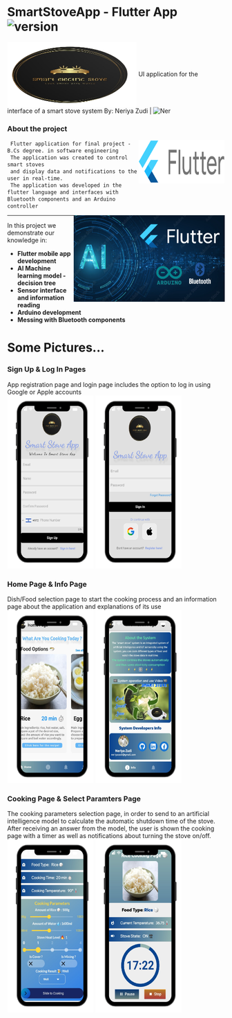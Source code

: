 # SmartStoveApp - Flutter App <img src="https://img.shields.io/badge/version-1.0-yellowgreen" alt="version" >
<img src="https://github.com/NeriyaZudi/SmartStoveApp/blob/b1fe7c30ac6d92a7196e18363481de4f9c6865df/assets/images/app_logo.png" align="center"
     alt="cover" width="300" height="150">
UI application for the interface of a smart stove system
By: Neriya Zudi | <img src="https://img.shields.io/badge/Neriya-Flutter Delevoper-blue" alt="Ner" > 
<h3> About the project </h3>
   <img src="https://github.com/NeriyaZudi/SmartStoveApp/blob/283dec5f14cef933e36b48250803dcaf97a495a9/assets/images/flutter-logo.png" align="right"
     alt="SF logo" width="200" height="100">
     
     Flutter application for final project - B.Cs degree. in software engineering
     The application was created to control smart stoves 
     and display data and notifications to the user in real-time.
     The application was developed in the flutter language and interfaces with Bluetooth components and an Arduino controller
     
 <img src="https://github.com/NeriyaZudi/SmartStoveApp/blob/10369dbb84bdca3ae6f494c681264cdba1c38e71/assets/images/main-image.png" align="right"
     alt="main logo" width="350" height="200">
  <hr>
  
In this project we demonstrate our knowledge in:
   * **Flutter mobile app development**
   * **AI Machine learning model - decision tree**
   * **Sensor interface and information reading**
   * **Arduino development**
   * **Messing with Bluetooth components**
  # Some Pictures...
<h3> Sign Up & Log In Pages </h3>
App registration page and login page includes the option to log in using Google or Apple accounts<br>
    <div>
        <span style="display:inline-block;">
            <img src="https://github.com/NeriyaZudi/SmartStoveApp/blob/25c322abc10b22cd2731829275ee1720a701eea4/assets/images/%D7%94%D7%A8%D7%A9%D7%9E%D7%94.png" 
                 alt="signup" width="200" height="400">
        </span>
        <span style="display:inline-block;">
            <img src="https://github.com/NeriyaZudi/SmartStoveApp/blob/25c322abc10b22cd2731829275ee1720a701eea4/assets/images/%D7%94%D7%97%D7%91%D7%A8%D7%95%D7%AA.png" 
                 alt="login" width="200" height="400">
        </span>
    </div>
     <h3> Home Page & Info Page </h3>
 Dish/Food selection page to start the cooking process and an information page about the application and explanations of its use<br>
    <div>
        <span style="display:inline-block;">
            <img src="https://github.com/NeriyaZudi/SmartStoveApp/blob/fac98ce879c9607b3575059e9523cfba453d6156/assets/images/%D7%91%D7%99%D7%AA.png" 
                 alt="home" width="200" height="400">
        </span>
        <span style="display:inline-block;">
            <img src="https://github.com/NeriyaZudi/SmartStoveApp/blob/fac98ce879c9607b3575059e9523cfba453d6156/assets/%D7%9E%D7%99%D7%93%D7%A2.png" 
                 alt="info" width="200" height="400">
        </span>
    </div>
         <h3> Cooking Page & Select Paramters Page </h3>
 The cooking parameters selection page, in order to send to an artificial intelligence model to calculate the automatic shutdown time of the stove.<br>
 After receiving an answer from the model, the user is shown the cooking page with a timer as well as notifications about turning the stove on/off.<br>
    <div>
        <span style="display:inline-block;">
            <img src="https://github.com/NeriyaZudi/SmartStoveApp/blob/f7fd36f6317554292780fd1ae7f31363c0799d7d/assets/images/%D7%A4%D7%A8%D7%9E%D7%98%D7%A8%D7%99%D7%9D.png" 
                 alt="parms" width="200" height="400">
        </span>
        <span style="display:inline-block;">
            <img src="https://github.com/NeriyaZudi/SmartStoveApp/blob/f7fd36f6317554292780fd1ae7f31363c0799d7d/assets/images/%D7%9E%D7%A1%D7%9A%20%D7%91%D7%99%D7%A9%D7%95%D7%9C.png" 
                 alt="cook" width="200" height="400">
        </span>
    </div>

